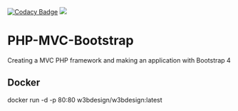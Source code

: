 [![Codacy Badge](https://api.codacy.com/project/badge/Grade/6c96cb452e0045bbb82dcc3ed720987d)](https://www.codacy.com/manual/w3bdesign/PHP-MVC-Bootstrap?utm_source=github.com&amp;utm_medium=referral&amp;utm_content=w3bdesign/PHP-MVC-Bootstrap&amp;utm_campaign=Badge_Grade)
[![](https://images.microbadger.com/badges/version/w3bdesign/w3bdesign.svg)](https://microbadger.com/images/w3bdesign/w3bdesign "Get your own version badge on microbadger.com")

# PHP-MVC-Bootstrap
Creating a MVC PHP framework and making an application with Bootstrap 4
 
## Docker
docker run -d -p 80:80 w3bdesign/w3bdesign:latest
